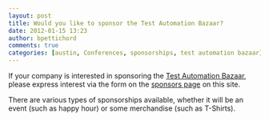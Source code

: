 ```yaml
---
layout: post
title: Would you like to sponsor the Test Automation Bazaar?
date: 2012-01-15 13:23
author: bpettichord
comments: true
categories: [austin, Conferences, sponsorships, test automation bazaar]
---
```

If your company is interested in sponsoring the <a title="Test Automation Bazaar!" href="http://watir.com/test-automation-bazaar/">Test Automation Bazaar</a>, please express interest via the form on the <a title="Sponsors" href="http://watir.com/test-automation-bazaar/sponsors/">sponsors page</a> on this site.

There are various types of sponsorships available, whether it will be an event (such as happy hour) or some merchandise (such as T-Shirts).
